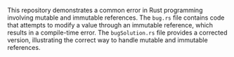 This repository demonstrates a common error in Rust programming involving mutable and immutable references. The `bug.rs` file contains code that attempts to modify a value through an immutable reference, which results in a compile-time error. The `bugSolution.rs` file provides a corrected version, illustrating the correct way to handle mutable and immutable references.